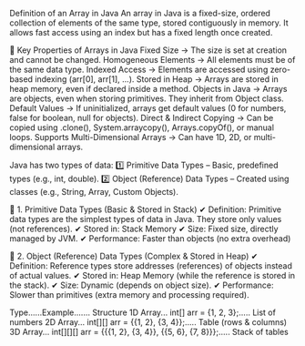 Definition of an Array in Java
An array in Java is a fixed-size, ordered collection of elements of the same type, stored contiguously in memory. It allows fast access using an index but has a fixed length once created.

🔹 Key Properties of Arrays in Java
Fixed Size → The size is set at creation and cannot be changed.
Homogeneous Elements → All elements must be of the same data type.
Indexed Access → Elements are accessed using zero-based indexing (arr[0], arr[1], ...).
Stored in Heap → Arrays are stored in heap memory, even if declared inside a method.
Objects in Java → Arrays are objects, even when storing primitives. They inherit from Object class.
Default Values → If uninitialized, arrays get default values (0 for numbers, false for boolean, null for objects).
Direct & Indirect Copying → Can be copied using .clone(), System.arraycopy(), Arrays.copyOf(), or manual loops.
Supports Multi-Dimensional Arrays → Can have 1D, 2D, or multi-dimensional arrays.

Java has two types of data:
1️⃣ Primitive Data Types – Basic, predefined types (e.g., int, double).
2️⃣ Object (Reference) Data Types – Created using classes (e.g., String, Array, Custom Objects).

🔹 1. Primitive Data Types (Basic & Stored in Stack)
✔ Definition:
Primitive data types are the simplest types of data in Java. They store only values (not references).
✔ Stored in: Stack Memory
✔ Size: Fixed size, directly managed by JVM.
✔ Performance: Faster than objects (no extra overhead)

🔹 2. Object (Reference) Data Types (Complex & Stored in Heap)
✔ Definition:
Reference types store addresses (references) of objects instead of actual values.
✔ Stored in: Heap Memory (while the reference is stored in the stack).
✔ Size: Dynamic (depends on object size).
✔ Performance: Slower than primitives (extra memory and processing required).

Type......Example....... Structure
1D Array... int[] arr = {1, 2, 3};..... List of numbers
2D Array... int[][] arr = {{1, 2}, {3, 4}};..... Table (rows & columns)
3D Array... int[][][] arr = {{{1, 2}, {3, 4}}, {{5, 6}, {7, 8}}};..... Stack of tables
